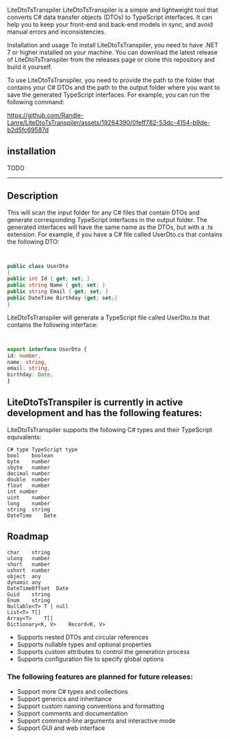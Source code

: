 ﻿LiteDtoTsTranspiler
LiteDtoTsTranspiler is a simple and lightweight tool that converts C# data transfer objects (DTOs) to TypeScript interfaces. It can help you to keep your front-end and back-end models in sync, and avoid manual errors and inconsistencies.

Installation and usage
To install LiteDtoTsTranspiler, you need to have .NET 7 or higher installed on your machine. You can download the latest release of LiteDtoTsTranspiler from the releases page or clone this repository and build it yourself.

To use LiteDtoTsTranspiler, you need to provide the path to the folder that contains your C# DTOs and the path to the output folder where you want to save the generated TypeScript interfaces. For example, you can run the following command:





https://github.com/Randle-Lanre/LiteDtoTsTranspiler/assets/19264390/0feff782-53dc-4154-b9de-b2d5fc69587d



## installation 


TODO

___

## Description

This will scan the input folder for any C# files that contain DTOs and generate corresponding TypeScript interfaces in the output folder. The generated interfaces will have the same name as the DTOs, but with a .ts extension. For example, if you have a C# file called UserDto.cs that contains the following DTO:

```C#


public class UserDto
{
public int Id { get; set; }
public string Name { get; set; }
public string Email { get; set; }
public DateTime Birthday {get; set;}
}
```
LiteDtoTsTranspiler will generate a TypeScript file called UserDto.ts that contains the following interface:

```TypeScript


export interface UserDto {
id: number,
name: string,
email: string,
birthday: Date,
}
```
## LiteDtoTsTranspiler is currently in active development and has the following features:

LiteDtoTsTranspiler supports the following C# types and their TypeScript equivalents:



    C# type	TypeScript type
    bool	boolean
    byte	number
    sbyte	number
    decimal	number
    double	number
    float	number
    int	number
    uint	number
    long	number
    string	string
    DateTime	Date
    

## Roadmap



    char	string
    ulong	number
    short	number
    ushort	number
    object	any
    dynamic	any
    DateTimeOffset	Date
    Guid	string
    Enum	string
    Nullable<T>	T | null
    List<T>	T[]
    Array<T>	T[]
    Dictionary<K, V>	Record<K, V>

- Supports nested DTOs and circular references
-  Supports nullable types and optional properties
- Supports custom attributes to control the generation process
-  Supports configuration file to specify global options

### The following features are planned for future releases:

- Support more C# types and collections
- Support generics and inheritance
- Support custom naming conventions and formatting
- Support comments and documentation
- Support command-line arguments and interactive mode
- Support GUI and web interface
